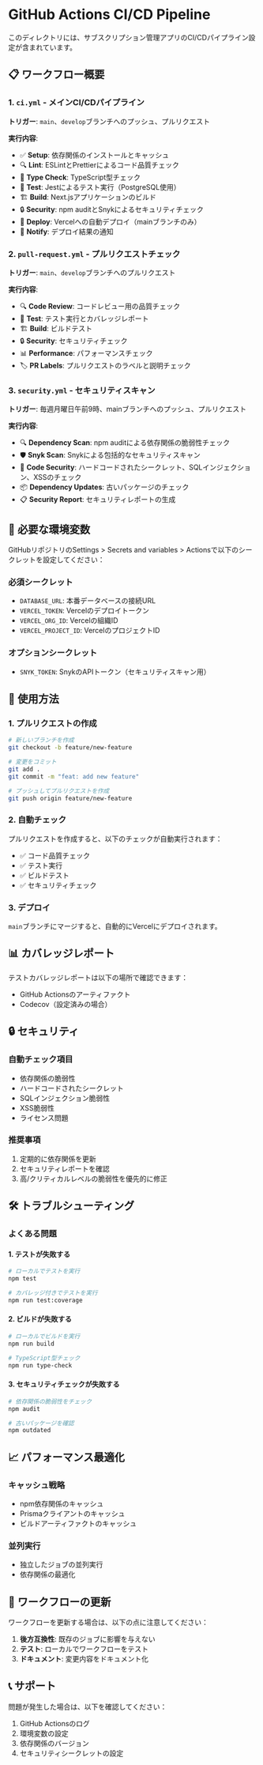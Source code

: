 # GitHub Actions CI/CD Pipeline

このディレクトリには、サブスクリプション管理アプリのCI/CDパイプライン設定が含まれています。

## 📋 ワークフロー概要

### 1. `ci.yml` - メインCI/CDパイプライン

**トリガー**: `main`、`develop`ブランチへのプッシュ、プルリクエスト

**実行内容**:

- ✅ **Setup**: 依存関係のインストールとキャッシュ
- 🔍 **Lint**: ESLintとPrettierによるコード品質チェック
- 🔧 **Type Check**: TypeScript型チェック
- 🧪 **Test**: Jestによるテスト実行（PostgreSQL使用）
- 🏗️ **Build**: Next.jsアプリケーションのビルド
- 🔒 **Security**: npm auditとSnykによるセキュリティチェック
- 🚀 **Deploy**: Vercelへの自動デプロイ（mainブランチのみ）
- 📢 **Notify**: デプロイ結果の通知

### 2. `pull-request.yml` - プルリクエストチェック

**トリガー**: `main`、`develop`ブランチへのプルリクエスト

**実行内容**:

- 🔍 **Code Review**: コードレビュー用の品質チェック
- 🧪 **Test**: テスト実行とカバレッジレポート
- 🏗️ **Build**: ビルドテスト
- 🔒 **Security**: セキュリティチェック
- 📊 **Performance**: パフォーマンスチェック
- 🏷️ **PR Labels**: プルリクエストのラベルと説明チェック

### 3. `security.yml` - セキュリティスキャン

**トリガー**: 毎週月曜日午前9時、mainブランチへのプッシュ、プルリクエスト

**実行内容**:

- 🔍 **Dependency Scan**: npm auditによる依存関係の脆弱性チェック
- 🛡️ **Snyk Scan**: Snykによる包括的なセキュリティスキャン
- 🔐 **Code Security**: ハードコードされたシークレット、SQLインジェクション、XSSのチェック
- 📦 **Dependency Updates**: 古いパッケージのチェック
- 📋 **Security Report**: セキュリティレポートの生成

## 🔧 必要な環境変数

GitHubリポジトリのSettings > Secrets and variables > Actionsで以下のシークレットを設定してください：

### 必須シークレット

- `DATABASE_URL`: 本番データベースの接続URL
- `VERCEL_TOKEN`: Vercelのデプロイトークン
- `VERCEL_ORG_ID`: Vercelの組織ID
- `VERCEL_PROJECT_ID`: VercelのプロジェクトID

### オプションシークレット

- `SNYK_TOKEN`: SnykのAPIトークン（セキュリティスキャン用）

## 🚀 使用方法

### 1. プルリクエストの作成

```bash
# 新しいブランチを作成
git checkout -b feature/new-feature

# 変更をコミット
git add .
git commit -m "feat: add new feature"

# プッシュしてプルリクエストを作成
git push origin feature/new-feature
```

### 2. 自動チェック

プルリクエストを作成すると、以下のチェックが自動実行されます：

- ✅ コード品質チェック
- ✅ テスト実行
- ✅ ビルドテスト
- ✅ セキュリティチェック

### 3. デプロイ

`main`ブランチにマージすると、自動的にVercelにデプロイされます。

## 📊 カバレッジレポート

テストカバレッジレポートは以下の場所で確認できます：

- GitHub Actionsのアーティファクト
- Codecov（設定済みの場合）

## 🔒 セキュリティ

### 自動チェック項目

- 依存関係の脆弱性
- ハードコードされたシークレット
- SQLインジェクション脆弱性
- XSS脆弱性
- ライセンス問題

### 推奨事項

1. 定期的に依存関係を更新
2. セキュリティレポートを確認
3. 高/クリティカルレベルの脆弱性を優先的に修正

## 🛠️ トラブルシューティング

### よくある問題

#### 1. テストが失敗する

```bash
# ローカルでテストを実行
npm test

# カバレッジ付きでテストを実行
npm run test:coverage
```

#### 2. ビルドが失敗する

```bash
# ローカルでビルドを実行
npm run build

# TypeScript型チェック
npm run type-check
```

#### 3. セキュリティチェックが失敗する

```bash
# 依存関係の脆弱性をチェック
npm audit

# 古いパッケージを確認
npm outdated
```

## 📈 パフォーマンス最適化

### キャッシュ戦略

- npm依存関係のキャッシュ
- Prismaクライアントのキャッシュ
- ビルドアーティファクトのキャッシュ

### 並列実行

- 独立したジョブの並列実行
- 依存関係の最適化

## 🔄 ワークフローの更新

ワークフローを更新する場合は、以下の点に注意してください：

1. **後方互換性**: 既存のジョブに影響を与えない
2. **テスト**: ローカルでワークフローをテスト
3. **ドキュメント**: 変更内容をドキュメント化

## 📞 サポート

問題が発生した場合は、以下を確認してください：

1. GitHub Actionsのログ
2. 環境変数の設定
3. 依存関係のバージョン
4. セキュリティシークレットの設定
